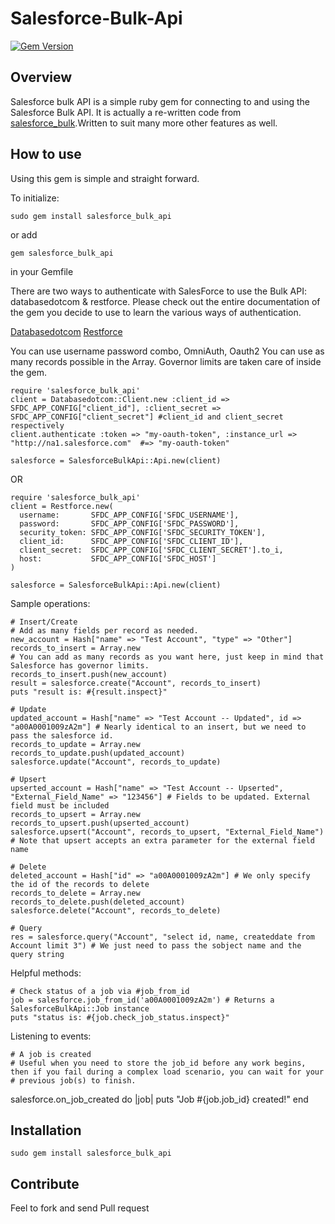 # Salesforce-Bulk-Api
[![Gem Version](https://badge.fury.io/rb/salesforce_bulk_api.png)](http://badge.fury.io/rb/salesforce_bulk_api)
## Overview

Salesforce bulk API is a simple ruby gem for connecting to and using the Salesforce Bulk API. It is actually a re-written code from [salesforce_bulk](https://github.com/jorgevaldivia/salesforce_bulk).Written to suit many more other features as well.

## How to use

Using this gem is simple and straight forward.

To initialize:

   `sudo gem install salesforce_bulk_api`

or add

   `gem salesforce_bulk_api`
   
in your Gemfile

There are two ways to authenticate with SalesForce to use the Bulk API: databasedotcom & restforce.
Please check out the entire documentation of the gem you decide to use to learn the various ways of authentication.

[Databasedotcom](https://github.com/heroku/databasedotcom)
[Restforce](https://github.com/ejholmes/restforce)


You can use username password combo, OmniAuth, Oauth2
You can use as many records possible in the Array. Governor limits are taken care of inside the gem.


	require 'salesforce_bulk_api'
	client = Databasedotcom::Client.new :client_id =>  SFDC_APP_CONFIG["client_id"], :client_secret => SFDC_APP_CONFIG["client_secret"] #client_id and client_secret respectively
	client.authenticate :token => "my-oauth-token", :instance_url => "http://na1.salesforce.com"  #=> "my-oauth-token"

    salesforce = SalesforceBulkApi::Api.new(client)

OR

	require 'salesforce_bulk_api'
	client = Restforce.new(
	  username:       SFDC_APP_CONFIG['SFDC_USERNAME'],
	  password:       SFDC_APP_CONFIG['SFDC_PASSWORD'],
	  security_token: SFDC_APP_CONFIG['SFDC_SECURITY_TOKEN'],
	  client_id:      SFDC_APP_CONFIG['SFDC_CLIENT_ID'],
	  client_secret:  SFDC_APP_CONFIG['SFDC_CLIENT_SECRET'].to_i,
	  host:           SFDC_APP_CONFIG['SFDC_HOST']
	)

	salesforce = SalesforceBulkApi::Api.new(client)


Sample operations:

    # Insert/Create
    # Add as many fields per record as needed.
	new_account = Hash["name" => "Test Account", "type" => "Other"] 
	records_to_insert = Array.new
	# You can add as many records as you want here, just keep in mind that Salesforce has governor limits.
	records_to_insert.push(new_account) 
	result = salesforce.create("Account", records_to_insert)
	puts "result is: #{result.inspect}"

    # Update
	updated_account = Hash["name" => "Test Account -- Updated", id => "a00A0001009zA2m"] # Nearly identical to an insert, but we need to pass the salesforce id.
	records_to_update = Array.new
	records_to_update.push(updated_account)
	salesforce.update("Account", records_to_update)

    # Upsert
	upserted_account = Hash["name" => "Test Account -- Upserted", "External_Field_Name" => "123456"] # Fields to be updated. External field must be included
	records_to_upsert = Array.new
	records_to_upsert.push(upserted_account)
	salesforce.upsert("Account", records_to_upsert, "External_Field_Name") # Note that upsert accepts an extra parameter for the external field name

    # Delete
	deleted_account = Hash["id" => "a00A0001009zA2m"] # We only specify the id of the records to delete
	records_to_delete = Array.new
	records_to_delete.push(deleted_account)
	salesforce.delete("Account", records_to_delete)

    # Query
	res = salesforce.query("Account", "select id, name, createddate from Account limit 3") # We just need to pass the sobject name and the query string

Helpful methods:

    # Check status of a job via #job_from_id
	job = salesforce.job_from_id('a00A0001009zA2m') # Returns a SalesforceBulkApi::Job instance
	puts "status is: #{job.check_job_status.inspect}"


Listening to events:

    # A job is created
    # Useful when you need to store the job_id before any work begins, then if you fail during a complex load scenario, you can wait for your
    # previous job(s) to finish.
  salesforce.on_job_created do |job|
    puts "Job #{job.job_id} created!"
  end

## Installation

    sudo gem install salesforce_bulk_api
	
## Contribute

Feel to fork and send Pull request
